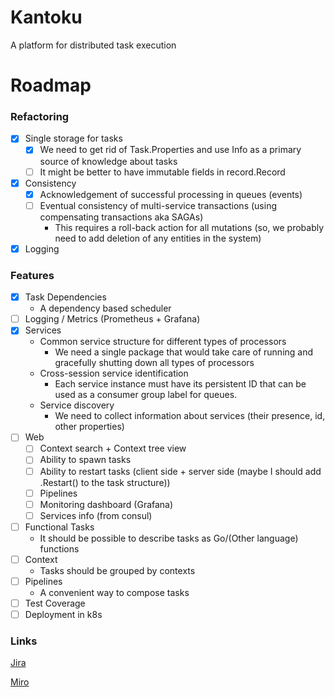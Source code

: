 # Kantoku

A platform for distributed task execution

# Roadmap

### Refactoring
- [x] Single storage for tasks
  - [x] We need to get rid of Task.Properties and use Info as a primary source of knowledge about tasks
  - [ ] It might be better to have immutable fields in record.Record
- [x] Consistency
  - [x] Acknowledgement of successful processing in queues (events)
  - [ ] Eventual consistency of multi-service transactions (using compensating transactions aka SAGAs)
    - This requires a roll-back action for all mutations (so, we probably need to add deletion of any entities in the system)
- [x] Logging

### Features
- [x] Task Dependencies
  - A dependency based scheduler
- [ ] Logging / Metrics (Prometheus + Grafana)
- [x] Services
  - Common service structure for different types of processors
    - We need a single package that would take care of running and gracefully shutting down
      all types of processors
  - Cross-session service identification
    - Each service instance must have its persistent ID that can be used as a consumer group label for queues.
  - Service discovery
    - We need to collect information about services (their presence, id, other properties)
- [ ] Web
  - [ ] Context search + Context tree view
  - [ ] Ability to spawn tasks
  - [ ] Ability to restart tasks (client side + server side (maybe I should add .Restart() to the task structure))
  - [ ] Pipelines
  - [ ] Monitoring dashboard (Grafana)
  - [ ] Services info (from consul)
- [ ] Functional Tasks
  - It should be possible to describe tasks as Go/(Other language) functions
- [ ] Context
  - Tasks should be grouped by contexts
- [ ] Pipelines
  - A convenient way to compose tasks
- [ ] Test Coverage
- [ ] Deployment in k8s

### Links

[Jira](https://r-ischenko.atlassian.net/jira/software/projects/KAN/boards/1)

[Miro](https://miro.com/app/board/uXjVNS1PReQ=/)
